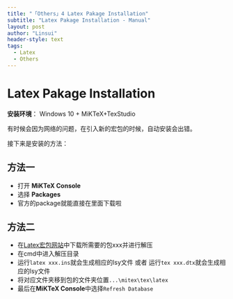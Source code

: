 ```yaml
---
title: "「Others」4 Latex Pakage Installation"
subtitle: "Latex Pakage Installation - Manual"
layout: post
author: "Linsui"
header-style: text
tags:
  - Latex
  - Others
---
```

# Latex Pakage Installation

**安装环境**： Windows 10 + MiKTeX+TexStudio

有时候会因为网络的问题，在引入新的宏包的时候，自动安装会出错。

接下来是安装的方法：

## 方法一

- 打开 **MiKTeX Console**
- 选择 **Packages**
- 官方的package就能直接在里面下载啦

## 方法二

- 在[Latex宏包网站](https://www.ctan.org/pkg)中下载所需要的包xxx并进行解压
- 在cmd中进入解压目录
- 运行`latex xxx.ins`就会生成相应的lsy文件 或者  运行`tex xxx.dtx`就会生成相应的lsy文件
- 将对应文件夹移到包的文件夹位置```...\mitex\tex\latex```
- 最后在**MiKTeX Console**中选择```Refresh Database```

